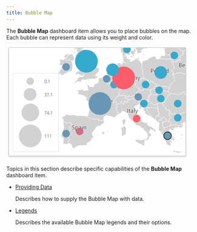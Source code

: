 ```yaml
---
title: Bubble Map
---
```

The **Bubble Map** dashboard item allows you to place bubbles on the map. Each bubble can represent data using its weight and color.

![wdd-dashboard-items-bubble-map](../../../../images/Img125115.png)

Topics in this section describe specific capabilities of the **Bubble Map** dashboard item.
* [Providing Data](../../../../../dashboard-for-web/articles/web-dashboard-designer-mode/designing-dashboard-items/geo-point-maps/bubble-map/providing-data.md)
	
	Describes how to supply the Bubble Map with data.
* [Legends](../../../../../dashboard-for-web/articles/web-dashboard-designer-mode/designing-dashboard-items/geo-point-maps/bubble-map/legends.md)
	
	Describes the available Bubble Map legends and their options.